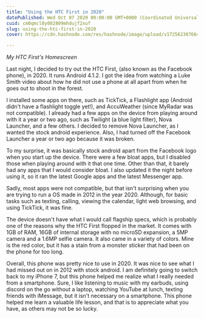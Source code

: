 ```yaml
---
title: "Using the HTC First in 2020"
datePublished: Wed Oct 07 2020 00:00:00 GMT+0000 (Coordinated Universal Time)
cuid: cm0qmcl0y002809mhdujf2xuf
slug: using-the-htc-first-in-2020
cover: https://cdn.hashnode.com/res/hashnode/image/upload/v1725623076644/0a1741fe-fdd7-4087-8a0c-f21fd12b91f4.jpeg

---
```


*My HTC First's Homescreen*

Last night, I decided to try out the HTC First, (also known as the Facebook phone), in 2020. It runs Android 4.1.2. I got the idea from watching a Luke Smith video about how he did not use a phone at all apart from when he goes out to shoot in the forest.

I installed some apps on there, such as TickTick, a Flashlight app (Android didn't have a flashlight toggle yet!), and AccuWeather (since MyRadar was not compatible). I already had a few apps on the device from playing around with it a year or two ago, such as Twilight (a blue light filter), Nova Launcher, and a few others. I decided to remove Nova Launcher, as I wanted the stock android experience. Also, I had turned off the Facebook Launcher a year or two ago because it was broken.

To my surprise, it was basically stock android apart from the Facebook logo when you start up the device. There were a few bloat apps, but I disabled those when playing around with it that one time. Other than that, it barely had any apps that I would consider bloat. I also updated it the night before using it, so it ran the latest Google apps and the latest Messenger app.

Sadly, most apps were not compatible, but that isn't surprising when you are trying to run a OS made in 2012 in the year 2020. Although, for basic tasks such as texting, calling, viewing the calendar, light web browsing, and using TickTick, it was fine.

The device doesn't have what I would call flagship specs, which is probably one of the reasons why the HTC First flopped in the market. It comes with 1GB of RAM, 16GB of internal storage with no microSD expansion, a 5MP camera and a 1.6MP selfie camera. It also came in a variety of colors. Mine is the red color, but it has a stain from a monster sticker that had been on the phone for too long.

Overall, this phone was pretty nice to use in 2020. It was nice to see what I had missed out on in 2012 with stock android. I am definitely going to switch back to my iPhone 7, but this phone helped me realize what I really needed from a smartphone. Sure, I like listening to music with my earbuds, using discord on the go without a laptop, watching YouTube at lunch, texting friends with iMessage, but it isn't necessary on a smartphone. This phone helped me learn a valuable life lesson, and that is to appreciate what you have, as others may not be so lucky.